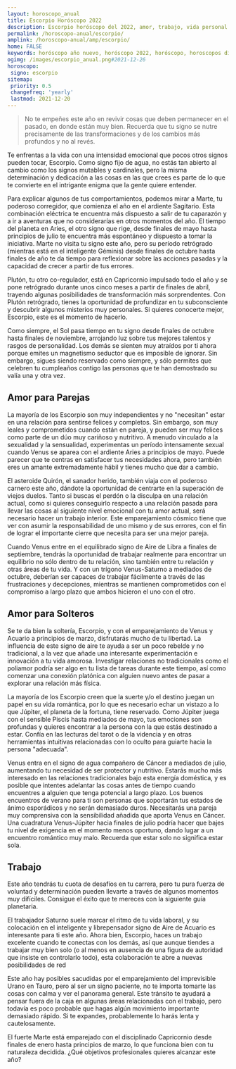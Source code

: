 ```yaml
---
layout: horoscopo_anual
title: Escorpio Horóscopo 2022 
description: Escorpio horóscopo del 2022, amor, trabajo, vida personal. Todas las predicciones para Escorpio 2022 gratis. Disfruta este año nuevo.
permalink: /horoscopo-anual/escorpio/
amplink: /horoscopo-anual/amp/escorpio/
home: FALSE
keywords: horóscopo año nuevo, horóscopo 2022, horóscopo, horoscopos diarios gratis del dia de hoy, horóscopo diario gratis,horóscopo ano nuevo 2022, horóscopo esperanza gracia, horoscopo Escorpio 2022, horoscop, horóscopos gratis, horoscopo Escorpio, horoscopo Escorpio 2022 gratis, Tarot, Astrologia, Zodíaco, Escorpio, horoscopo gratis,tarot en femenino,videncia gratuita,horoscopos gratuitos,horóscopos, astrologia,videncia gratis
ogimg: /images/escorpio_anual.png#2021-12-26
horoscopo:
 signo: escorpio
sitemap:
 priority: 0.5
 changefreq: 'yearly'
 lastmod: 2021-12-20
---
```





> No te empeñes este año en revivir cosas que deben permanecer en el pasado, en donde están muy bien. Recuerda que tu signo se nutre precisamente de las transformaciones y de los cambios más profundos y no al revés.


Te enfrentas a la vida con una intensidad emocional que pocos otros signos pueden tocar, Escorpio. Como signo fijo de agua, no estás tan abierto al cambio como los signos mutables y cardinales, pero la misma determinación y dedicación a las cosas en las que crees es parte de lo que te convierte en el intrigante enigma que la gente quiere entender.

Para explicar algunos de tus comportamientos, podemos mirar a Marte, tu poderoso corregidor, que comienza el año en el ardiente Sagitario. Esta combinación eléctrica te encuentra más dispuesto a salir de tu caparazón y a ir a aventuras que no considerarías en otros momentos del año. El tiempo del planeta en Aries, el otro signo que rige, desde finales de mayo hasta principios de julio te encuentra más espontáneo y dispuesto a tomar la iniciativa. Marte no visita tu signo este año, pero su período retrógrado (mientras está en el inteligente Géminis) desde finales de octubre hasta finales de año te da tiempo para reflexionar sobre las acciones pasadas y la capacidad de crecer a partir de tus errores.

Plutón, tu otro co-regulador, está en Capricornio impulsado todo el año y se pone retrógrado durante unos cinco meses a partir de finales de abril, trayendo algunas posibilidades de transformación más sorprendentes. Con Plutón retrógrado, tienes la oportunidad de profundizar en tu subconsciente y descubrir algunos misterios muy personales. Si quieres conocerte mejor, Escorpio, este es el momento de hacerlo.

Como siempre, el Sol pasa tiempo en tu signo desde finales de octubre hasta finales de noviembre, arrojando luz sobre tus mejores talentos y rasgos de personalidad. Los demás se sienten muy atraídos por ti ahora porque emites un magnetismo seductor que es imposible de ignorar. Sin embargo, sigues siendo reservado como siempre, y sólo permites que celebren tu cumpleaños contigo las personas que te han demostrado su valía una y otra vez.

## Amor para Parejas

La mayoría de los Escorpio son muy independientes y no "necesitan" estar en una relación para sentirse felices y completos. Sin embargo, son muy leales y comprometidos cuando están en pareja, y pueden ser muy felices como parte de un dúo muy cariñoso y nutritivo. A menudo vinculado a la sexualidad y la sensualidad, experimentas un período intensamente sexual cuando Venus se aparea con el ardiente Aries a principios de mayo. Puede parecer que te centras en satisfacer tus necesidades ahora, pero también eres un amante extremadamente hábil y tienes mucho que dar a cambio.

El asteroide Quirón, el sanador herido, también viaja con el poderoso carnero este año, dándote la oportunidad de centrarte en la superación de viejos duelos. Tanto si buscas el perdón o la disculpa en una relación actual, como si quieres conseguirlo respecto a una relación pasada para llevar las cosas al siguiente nivel emocional con tu amor actual, será necesario hacer un trabajo interior. Este emparejamiento cósmico tiene que ver con asumir la responsabilidad de uno mismo y de sus errores, con el fin de lograr el importante cierre que necesita para ser una mejor pareja.

Cuando Venus entre en el equilibrado signo de Aire de Libra a finales de septiembre, tendrás la oportunidad de trabajar realmente para encontrar un equilibrio no sólo dentro de tu relación, sino también entre tu relación y otras áreas de tu vida. Y con un trígono Venus-Saturno a mediados de octubre, deberían ser capaces de trabajar fácilmente a través de las frustraciones y decepciones, mientras se mantienen comprometidos con el compromiso a largo plazo que ambos hicieron el uno con el otro.

## Amor para Solteros

Se te da bien la soltería, Escorpio, y con el emparejamiento de Venus y Acuario a principios de marzo, disfrutarás mucho de tu libertad. La influencia de este signo de aire te ayuda a ser un poco rebelde y no tradicional, a la vez que añade una interesante experimentación e innovación a tu vida amorosa. Investigar relaciones no tradicionales como el poliamor podría ser algo en tu lista de tareas durante este tiempo, así como comenzar una conexión platónica con alguien nuevo antes de pasar a explorar una relación más física.

La mayoría de los Escorpio creen que la suerte y/o el destino juegan un papel en su vida romántica, por lo que es necesario echar un vistazo a lo que Júpiter, el planeta de la fortuna, tiene reservado. Como Júpiter juega con el sensible Piscis hasta mediados de mayo, tus emociones son profundas y quieres encontrar a la persona con la que estás destinado a estar. Confía en las lecturas del tarot o de la videncia y en otras herramientas intuitivas relacionadas con lo oculto para guiarte hacia la persona "adecuada".

Venus entra en el signo de agua compañero de Cáncer a mediados de julio, aumentando tu necesidad de ser protector y nutritivo. Estarás mucho más interesado en las relaciones tradicionales bajo esta energía doméstica, y es posible que intentes adelantar las cosas antes de tiempo cuando encuentres a alguien que tenga potencial a largo plazo. Los buenos encuentros de verano para ti son personas que soportarán tus estados de ánimo esporádicos y no serán demasiado duros. Necesitarás una pareja muy comprensiva con la sensibilidad añadida que aporta Venus en Cáncer. Una cuadratura Venus-Júpiter hacia finales de julio podría hacer que bajes tu nivel de exigencia en el momento menos oportuno, dando lugar a un encuentro romántico muy malo. Recuerda que estar solo no significa estar sola.

## Trabajo

Este año tendrás tu cuota de desafíos en tu carrera, pero tu pura fuerza de voluntad y determinación pueden llevarte a través de algunos momentos muy difíciles. Consigue el éxito que te mereces con la siguiente guía planetaria.

El trabajador Saturno suele marcar el ritmo de tu vida laboral, y su colocación en el inteligente y librepensador signo de Aire de Acuario es interesante para ti este año. Ahora bien, Escorpio, haces un trabajo excelente cuando te conectas con los demás, así que aunque tiendes a trabajar muy bien solo (o al menos en ausencia de una figura de autoridad que insiste en controlarlo todo), esta colaboración te abre a nuevas posibilidades de red

Este año hay posibles sacudidas por el emparejamiento del imprevisible Urano en Tauro, pero al ser un signo paciente, no te importa tomarte las cosas con calma y ver el panorama general. Este tránsito te ayudará a pensar fuera de la caja en algunas áreas relacionadas con el trabajo, pero todavía es poco probable que hagas algún movimiento importante demasiado rápido. Si te expandes, probablemente lo harás lenta y cautelosamente.

El fuerte Marte está emparejado con el disciplinado Capricornio desde finales de enero hasta principios de marzo, lo que funciona bien con tu naturaleza decidida. ¿Qué objetivos profesionales quieres alcanzar este año?

